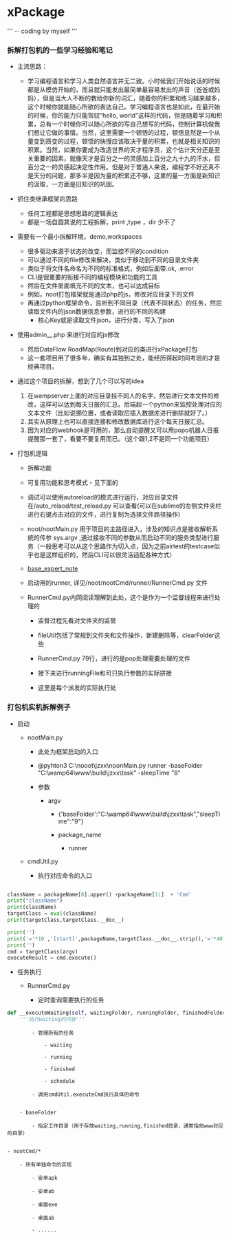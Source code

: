 # xPackage

'''
··· coding by myself
'''

### 拆解打包机的一些学习经验和笔记


- 主流思路：
	
	- 学习编程语言和学习人类自然语言并无二致。小时候我们开始说话的时候都是从模仿开始的，而且就只能发出最简单最容易发出的声音（爸爸或妈妈），但是当大人不断的教给你新的词汇，随着你的积累和练习越来越多，这个时候你就能随心所欲的表达自己。学习编程语言也是如此，在最开始的时候，你的能力只能驾驭“hello, world”这样的代码，但是随着学习和积累，总有一个时候你可以随心所欲的写自己想写的代码，控制计算机做我们想让它做的事情。当然，这里需要一个顿悟的过程，顿悟显然是一个从量变到质变的过程，顿悟的快慢应该取决于量的积累，也就是相关知识的积累。当然，如果你要成为改造世界的天才程序员，这个估计天分还是至关重要的因素，就像天才是百分之一的灵感加上百分之九十九的汗水，但百分之一的灵感起决定性作用。但是对于普通人来说，编程学不好还真不是天分的问题，那多半是因为量的积累还不够，这里的量一方面是新知识的汲取，一方面是旧知识的巩固。



- 抓住类继承框架的思路

	- 任何工程都是思想思路的逻辑表达
	- 都是一场自圆其说的工程拆解，print ,type ，dir 少不了

- 需要有一个最小拆解环境，demo,workspaces

	- 很多驱动来源于状态的改变，而监控不同的condition
	- 可以通过不同的file修改来解决，类似于移动到不同的目录文件夹
	- 类似于将文件名命名为不同的标准格式，例如后面带.ok, .error
	- CLI是很重要的衔接不同的编程模块和功能的工具
	- 然后在文件里面填充不同的文本，也可以达成目标
	- 例如，noot打包框架就是通过php的js，修改对应目录下的文件
	- 再通过python框架命令，监听到不同目录（代表不同状态）的任务，然后读取文件内的json数据信息参数，进行的不同的构建
		- 核心Key就是读取文件json，进行分类，写入了json


- 使用admin__.php 来进行对应的js修改
	
	- 然后DataFlow RoadMap(Route)到对应的类进行xPackage打包
	- 这一套项目用了很多年，确实有其独到之处，能经历得起时间考验的才是经典项目。


- 通过这个项目的拆解，想到了几个可以写的idea
	
	1. 在wampserver上面的对应目录挂不同人的名字，然后进行文本文件的修改，这样可以达到每天日报的汇总。后端起一个python来监控处理对应的文本文件（比如说挪位置，或者读取后插入数据库进行删除就好了。）
	2. 其实从原理上也可以直接连接和修改数据库进行这个每天日报汇总。
	3. 因为对应的webhook是可用的，那么自动提醒又可以用popo机器人日报提醒那一套了，看要不要复用而已。（这个跟1,2不是同一个功能项目）

- 打包机逻辑

	- 拆解功能

	- 可复用功能和思考模式 - 见下面的

	- 调试可以使用autoreload的模式进行运行，对应目录文件在/auto_relaod/test_reload.py 可以查看(可以在sublime的左侧文件夹栏进行右键点击对应的文件，进行复制为选择文件路径操作)

	- noot/nootMain.py 用于项目的主路径进入，涉及的知识点是接收解析系统的传参 sys.argv ,通过接收不同的参数从而启动不同的服务类型进行服务（一般思考可以从这个思路作为切入点，因为之前airtest的testcase似乎也是这样组织的，然后CLI可以很灵活适配各种方式）

	- [base_expert_note](../base_advanced_expert_note/README.md)


	- 启动用的runner, 详见/noot/nootCmd/runner/RunnerCmd.py  文件

	- RunnerCmd.py内网阅读理解到此处，这个是作为一个监督线程来进行处理的

		- 监督过程先看对文件夹的监管

		- fileUtil包括了常规到文件夹和文件操作，新建删除等，clearFolder这些

		- RunnerCmd.py 79行，进行的是pop处理需要处理的文件

		- 接下来进行runningFile和可只执行参数的实际拼接

		- 这里是每个派发的实际执行处

### 打包机实机拆解例子

- 启动

	- nootMain.py

		- 此处为框架启动的入口

		- @pyhton3 C:\nooot\jzxx\noonMain.py runner -baseFolder "C:\wamp64\www\build\jzxx\task" -sleepTime "8"


		- 参数

			- argv 

				- {'baseFolder':"C:\\wamp64\\www\\build\\jzxx\\task","sleepTime":"9"}

				- package_name 

					- runner

	- cmdUtil.py 

		- 执行对应命令的入口

```python

className = packageName[0].upper() +packageName[1:]  + 'Cmd' 
print("className")
print(className)
targetClass = eval(className)
print(targetClass,targetClass.__doc__)

print('')
print('='*10 ,'[start]',packageName,targetClass.__doc__.strip(),'='*40)
print('')
cmd = targetClass(argv)
executeResult = cmd.execute()

```


- 任务执行

	- RunnerCmd.py

		- 定时查询需要执行的任务

```python
def __executeWaiting(self, waitingFolder, runningFolder, finishedFolder,scheduleFolder):
	'''执行waiting的内容'''
```
			- 管理所有的任务

				- waiting 

				- running

				- finished

				- schedule

			- 调用cmdUtil.executeCmd执行具体的命令


		- baseFolder

			- 指定工作目录（用于存放waiting,running,finished目录，通常指向www对应的目录）


	- nootCmd/*

		- 所有单独命令的实现

			- 安卓apk

			- 安卓ab

			- 桌面exe

			- 桌面ab

			- ......